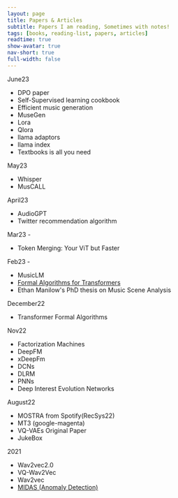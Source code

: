 ```yaml
---
layout: page
title: Papers & Articles
subtitle: Papers I am reading, Sometimes with notes!
tags: [books, reading-list, papers, articles]
readtime: true
show-avatar: true
nav-short: true
full-width: false
---
```


June23
- DPO paper
- Self-Supervised learning cookbook
- Efficient music generation
- MuseGen
- Lora
- Qlora
- llama adaptors
- llama index
- Textbooks is all you need

May23
- Whisper
- MusCALL

April23
- AudioGPT
- Twitter recommendation algorithm

Mar23 -
- Token Merging: Your ViT but Faster

Feb23 - 
- MusicLM
- [Formal Algorithms for Transformers](https://arxiv.org/abs/2207.09238)
- Ethan Manilow's PhD thesis on Music Scene Analysis

December22
- Transformer Formal Algorithms

Nov22
- Factorization Machines
- DeepFM
- xDeepFm
- DCNs
- DLRM
- PNNs
- Deep Interest Evolution Networks

August22
- MOSTRA from Spotify(RecSys22)
- MT3 (google-magenta)
- VQ-VAEs Original Paper
- JukeBox

2021
- Wav2vec2.0
- VQ-Wav2Vec
- Wav2vec
- [MIDAS (Anomaly Detection)](https://arxiv.org/pdf/1911.04464.pdf)




